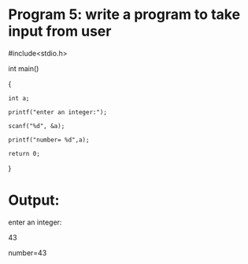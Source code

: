 # Program 5: write a program to take input from user

#include<stdio.h>

int main()

{

    int a;
    
    printf("enter an integer:");
    
    scanf("%d", &a);
    
    printf("number= %d",a);
    
    return 0;
    
}

# Output:

enter an integer:

43

number=43



